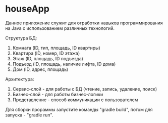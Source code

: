 # houseApp
Данное приложение служит для отработки навыков программирования на Java с использованием различных технологий.

Структура БД:
1) Комната (ID, тип, площадь, ID квартиры)
2) Квартира (ID, номер, ID этажа)
3) Этаж (ID, площадь, ID подъезда)
4) Подъезд (ID, площадь, наличие лифта, ID дома)
5) Дом (ID, адрес, площадь)

Архитектура:
1) Сервис-слой - для работы с БД (чтение, запись, удаление, поиск)
2) Бизнес-слой - для работы бизнес-логики
3) Представление - способ коммуникации с пользователем

Для сборки прораммы запустите команды "gradle build", потом для запуска - "gradle run".